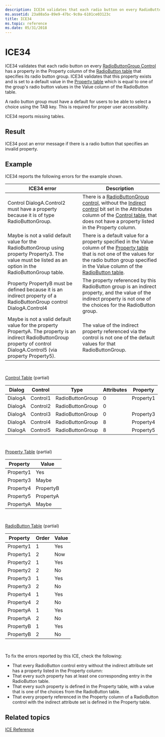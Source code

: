 ```yaml
---
description: ICE34 validates that each radio button on every RadioButtonGroup Control has a property in the Property column of the RadioButton table that specifies its radio button group.
ms.assetid: 23a88a5a-89e9-47bc-9c0a-6101ce03123c
title: ICE34
ms.topic: reference
ms.date: 05/31/2018
---
```


# ICE34

ICE34 validates that each radio button on every [RadioButtonGroup Control](radiobuttongroup-control.md) has a property in the Property column of the [RadioButton table](radiobutton-table.md) that specifies its radio button group. ICE34 validates that this property exists and is set to a default value in the [Property table](property-table.md) which is equal to one of the group's radio button values in the Value column of the RadioButton table.

A radio button group must have a default for users to be able to select a choice using the TAB key. This is required for proper user accessibility.

ICE34 reports missing tables.

## Result

ICE34 post an error message if there is a radio button that specifies an invalid property.

## Example

ICE34 reports the following errors for the example shown.



| ICE34 error                                                                                                                                                                | Description                                                                                                                                                                                                                                                                  |
|----------------------------------------------------------------------------------------------------------------------------------------------------------------------------|------------------------------------------------------------------------------------------------------------------------------------------------------------------------------------------------------------------------------------------------------------------------------|
| Control DialogA.Control2 must have a property because it is of type RadioButtonGroup.                                                                                      | There is a [RadioButtonGroup control](radiobuttongroup-control.md), without the [Indirect control](indirect-control-attribute.md) bit set in the Attributes column of the [Control table](control-table.md), that does not have a property listed in the Property column. |
| Maybe is not a valid default value for the RadioButtonGroup using property Property3. The value must be listed as an option in the RadioButtonGroup table.                 | There is a default value for a property specified in the Value column of the [Property table](property-table.md) that is not one of the values for the radio button group specified in the Value column of the [RadioButton table](radiobutton-table.md).                  |
| Property PropertyB must be defined because it is an indirect property of a RadioButtonGroup control DialogA.Control4                                                       | The property referenced by this RadioButton group is an indirect property, and the value of the indirect property is not one of the choices for the RadioButton group.                                                                                                       |
| Maybe is not a valid default value for the property PropertyA. The property is an indirect RadioButtonGroup property of control DialogA.Control5 (via property Property5). | The value of the indirect property referenced via the control is not one of the default values for that RadioButtonGroup.                                                                                                                                                    |



 

[Control Table](control-table.md) (partial)



| Dialog  | Control  | Type             | Attributes | Property  |
|---------|----------|------------------|------------|-----------|
| DialogA | Control1 | RadioButtonGroup | 0          | Property1 |
| DialogA | Control2 | RadioButtonGroup | 0          |           |
| DialogA | Control3 | RadioButtonGroup | 0          | Property3 |
| DialogA | Control4 | RadioButtonGroup | 8          | Property4 |
| DialogA | Control5 | RadioButtonGroup | 8          | Property5 |



 

[Property Table](property-table.md) (partial)



| Property  | Value     |
|-----------|-----------|
| Property1 | Yes       |
| Property3 | Maybe     |
| Property4 | PropertyB |
| Property5 | PropertyA |
| PropertyA | Maybe     |



 

[RadioButton Table](radiobutton-table.md) (partial)



| Property  | Order | Value |
|-----------|-------|-------|
| Property1 | 1     | Yes   |
| Property1 | 2     | Now   |
| Property2 | 1     | Yes   |
| Property2 | 2     | No    |
| Property3 | 1     | Yes   |
| Property3 | 2     | No    |
| Property4 | 1     | Yes   |
| Property4 | 2     | No    |
| PropertyA | 1     | Yes   |
| PropertyA | 2     | No    |
| PropertyB | 1     | Yes   |
| PropertyB | 2     | No    |



 

To fix the errors reported by this ICE, check the following:

-   That every RadioButton control entry without the indirect attribute set has a property listed in the Property column:
-   That every such property has at least one corresponding entry in the RadioButton table.
-   That every such property is defined in the Property table, with a value that is one of the choices from the RadioButton table.
-   That every property referenced in the Property column of a RadioButton control with the indirect attribute set is defined in the Property table.

## Related topics

<dl> <dt>

[ICE Reference](ice-reference.md)
</dt> </dl>

 

 



